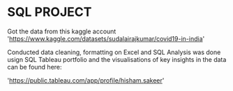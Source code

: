 # SQL PROJECT

Got the data from this kaggle account 
'https://www.kaggle.com/datasets/sudalairajkumar/covid19-in-india'

Conducted data cleaning, formatting on Excel and SQL
Analysis was done usign SQL
Tableau portfolio and the visualisations of key insights in the data can be found here:

'https://public.tableau.com/app/profile/hisham.sakeer'
